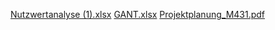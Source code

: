 [Nutzwertanalyse (1).xlsx](https://github.com/Jannet784/m431-/files/9083523/Nutzwertanalyse.1.xlsx)
[GANT.xlsx](https://github.com/Jannet784/m431-/files/9083526/GANT.xlsx)
[Projektplanung_M431.pdf](https://github.com/Jannet784/m431-/files/9083528/Projektplanung_M431.pdf)
